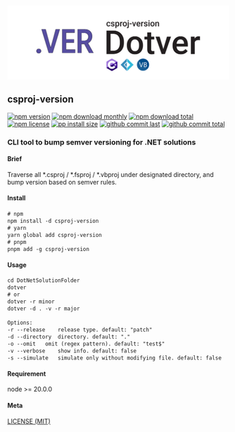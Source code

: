 <p align="center">
  <img src="./media/dotver-cover.svg" />
</p>

## csproj-version

[![npm version][badge-npm-version]][url-npm]
[![npm download monthly][badge-npm-download-monthly]][url-npm]
[![npm download total][badge-npm-download-total]][url-npm]
[![npm license][badge-npm-license]][url-npm]
[![pp install size][badge-pp-install-size]][url-pp]
[![github commit last][badge-github-last-commit]][url-github]
[![github commit total][badge-github-commit-count]][url-github]

[//]: <> (Shields)
[badge-npm-version]: https://flat.badgen.net/npm/v/csproj-version
[badge-npm-download-monthly]: https://flat.badgen.net/npm/dm/csproj-version
[badge-npm-download-total]:https://flat.badgen.net/npm/dt/csproj-version
[badge-npm-license]: https://flat.badgen.net/npm/license/csproj-version
[badge-pp-install-size]: https://flat.badgen.net/packagephobia/install/csproj-version
[badge-github-last-commit]: https://flat.badgen.net/github/last-commit/hoyeungw/csproj-version
[badge-github-commit-count]: https://flat.badgen.net/github/commits/hoyeungw/csproj-version
[//]: <> (Link)

[url-npm]: https://npmjs.org/package/csproj-version
[url-pp]: https://packagephobia.now.sh/result?p=csproj-version
[url-github]: https://github.com/hoyeungw/csproj-version

### CLI tool to bump semver versioning for .NET solutions

#### Brief

Traverse all *.csproj / *.fsproj / *.vbproj under designated directory, and bump version based on semver rules.

#### Install

```console
# npm
npm install -d csproj-version
# yarn
yarn global add csproj-version
# pnpm
pnpm add -g csproj-version
```

#### Usage

```console
cd DotNetSolutionFolder
dotver
# or
dotver -r minor
dotver -d . -v -r major

Options:
-r --release	release type. default: "patch"
-d --directory	directory. default: "."
-o --omit	omit (regex pattern). default: "test$"
-v --verbose	show info. default: false
-s --simulate	simulate only without modifying file. default: false
```

#### Requirement

node >= 20.0.0

#### Meta

[LICENSE (MIT)](LICENSE)
